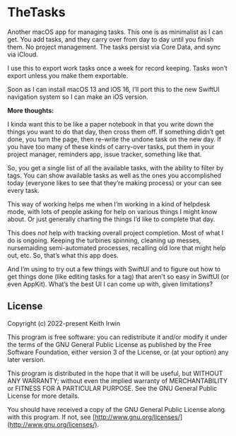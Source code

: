 # TheTasks

Another macOS app for managing tasks. This one is as minimalist as I can get. You add tasks, and they carry over from day to day until you finish them. No project management. The tasks persist via Core Data, and sync via iCloud.

I use this to export work tasks once a week for record keeping. Tasks won’t export unless you make them exportable.

Soon as I can install macOS 13 and iOS 16, I’ll port this to the new SwiftUI navigation system so I can make an iOS version.

**More thoughts:**

I kinda want this to be like a paper notebook in that you write down the things you want to do that day, then cross them off. If something didn’t get done, you turn the page, then re-write the undone task on the new day. If you have too many of these kinds of carry-over tasks, put them in your project manager, reminders app, issue tracker, something like that.

So, you get a single list of all the available tasks, with the ability to filter by tags. You can show available tasks as well as the ones you accomplished today (everyone likes to see that they’re making process) or your can see every task.

This way of working helps me when I’m working in a kind of helpdesk mode, with lots of people asking for help on various things I might know about. Or just generally charting the things I’d like to complete that day.

This does _not_ help with tracking overall project completion. Most of what I do is ongoing. Keeping the turbines spinning, cleaning up messes, nursemaiding semi-automated processes, recalling old lore that might help out, etc. So, that’s what this app does.

And I’m using to try out a few things with SwiftUI and to figure out how to get things done (like editing tasks for a tag) that aren’t so easy in SwiftUI (or even AppKit). What’s the best UI I can come up with, given limitations?

##

## License

Copyright (c) 2022-present Keith Irwin

This program is free software: you can redistribute it and/or modify
it under the terms of the GNU General Public License as published
by the Free Software Foundation, either version 3 of the License,
or (at your option) any later version.

This program is distributed in the hope that it will be useful,
but WITHOUT ANY WARRANTY; without even the implied warranty of
MERCHANTABILITY or FITNESS FOR A PARTICULAR PURPOSE.  See the
GNU General Public License for more details.

You should have received a copy of the GNU General Public License
along with this program.  If not, see
[http://www.gnu.org/licenses/](http://www.gnu.org/licenses/).
